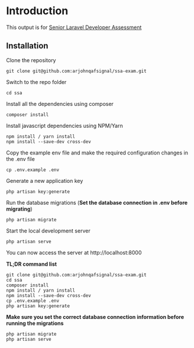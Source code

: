 
# Introduction

This output is for [Senior Laravel Developer Assessment](https://github.com/ssa-academy/senior-laravel-developer-assessment)

## Installation

Clone the repository

    git clone git@github.com:arjohnqafsignal/ssa-exam.git

Switch to the repo folder

    cd ssa

Install all the dependencies using composer

    composer install

Install javascript dependencies using NPM/Yarn

    npm install / yarn install
    npm install --save-dev cross-dev

Copy the example env file and make the required configuration changes in the .env file

    cp .env.example .env

Generate a new application key

    php artisan key:generate

Run the database migrations (**Set the database connection in .env before migrating**)

    php artisan migrate

Start the local development server

    php artisan serve

You can now access the server at http://localhost:8000

**TL;DR command list**

    git clone git@github.com:arjohnqafsignal/ssa-exam.git
    cd ssa
    composer install
    npm install / yarn install
    npm install --save-dev cross-dev
    cp .env.example .env
    php artisan key:generate
    
**Make sure you set the correct database connection information before running the migrations**

    php artisan migrate
    php artisan serve
